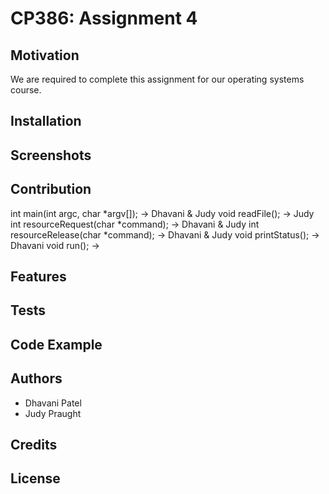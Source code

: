 # CP386: Assignment 4
## Motivation
We are required to complete this assignment for our operating systems course.
## Installation
## Screenshots
## Contribution
int main(int argc, char *argv[]); -> Dhavani & Judy
void readFile(); -> Judy
int resourceRequest(char *command); -> Dhavani & Judy
int resourceRelease(char *command); -> Dhavani & Judy
void printStatus(); -> Dhavani
void run(); ->
## Features
## Tests
## Code Example
## Authors
* Dhavani Patel
* Judy Praught
## Credits
## License
 
